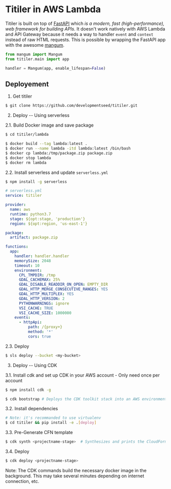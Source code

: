 
# Titiler in AWS Lambda

Titiler is built on top of [FastAPI](https://github.com/tiangolo/fastapi) which *is a modern, fast (high-performance), web framework for building APIs*. It doesn't work natively with AWS Lambda and API Gateway because it needs a way to handler `event` and `context` instead of raw HTML requests. This is possible by wrapping the FastAPI app with the awesome [mangum](https://github.com/erm/mangum).

```python
from mangum import Mangum
from titiler.main import app

handler = Mangum(app, enable_lifespan=False)
```

## Deployement

1. Get titiler

```bash
$ git clone https://github.com/developmentseed/titiler.git
```

2. Deploy -- Using serverless


2.1. Build Docker image and save package 

```bash
$ cd titiler/lambda

$ docker build --tag lambda:latest .
$ docker run --name lambda -itd lambda:latest /bin/bash
$ docker cp lambda:/tmp/package.zip package.zip
$ docker stop lambda
$ docker rm lambda
```

2.2. Install serverless and update `serverless.yml`

```bash
$ npm install -g serverless
```

```yml
# serverless.yml
service: titiler

provider:
  name: aws
  runtime: python3.7
  stage: ${opt:stage, 'production'}
  region: ${opt:region, 'us-east-1'}

package:
  artifact: package.zip

functions:
  app:
    handler: handler.handler
    memorySize: 2048
    timeout: 10
    environment:
      CPL_TMPDIR: /tmp
      GDAL_CACHEMAX: 25%
      GDAL_DISABLE_READDIR_ON_OPEN: EMPTY_DIR
      GDAL_HTTP_MERGE_CONSECUTIVE_RANGES: YES
      GDAL_HTTP_MULTIPLEX: YES
      GDAL_HTTP_VERSION: 2
      PYTHONWARNINGS: ignore
      VSI_CACHE: TRUE
      VSI_CACHE_SIZE: 1000000
    events:
      - httpApi:
          path: /{proxy+}
          method: '*'
          cors: true
```

2.3. Deploy 

```bash
$ sls deploy --bucket <my-bucket>
```

3. Deploy -- Using CDK

3.1. Install cdk and set up CDK in your AWS account - Only need once per account

```bash
$ npm install cdk -g

$ cdk bootstrap # Deploys the CDK toolkit stack into an AWS environment
```

3.2. Install dependencies

```bash
# Note: it's recommanded to use virtualenv
$ cd titiler && pip install -e .[deploy]
```

3.3. Pre-Generate CFN template

```bash
$ cdk synth <projectname-stage>  # Synthesizes and prints the CloudFormation template for this stack
```

3.4. Deploy

```bash
$ cdk deploy <projectname-stage>
```

Note: The CDK commands build the necessary docker image in the background. This may take several minutes depending on internet connection, etc.
